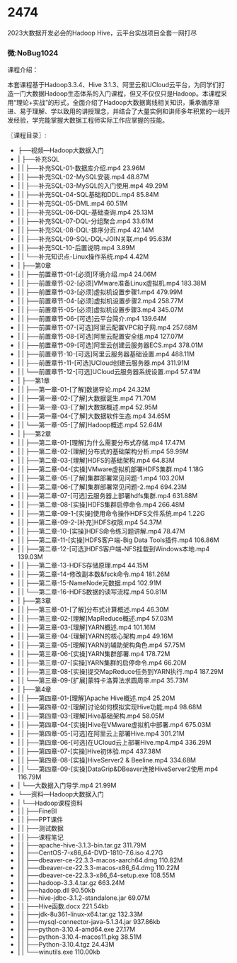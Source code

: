# 2474
2023大数据开发必会的Hadoop Hive，云平台实战项目全套一网打尽
### 微:NoBug1024 


课程介绍：

本套课程基于Hadoop3.3.4、Hive 3.1.3、阿里云和UCloud云平台，为同学们打造一门大数据Hadoop生态体系的入门课程，但又不仅仅只是Hadoop。本课程采用“理论+实战”的形式，全面介绍了Hadoop大数据离线相关知识，秉承循序渐进、易于理解、学以致用的讲授理念，并结合了大量实例和讲师多年积累的一线开发经验，学完能掌握大数据工程师实际工作应掌握的技能。

〖课程目录〗:

- ├──视频—Hadoop大数据入门  
- |   ├──补充SQL  
- |   |   ├──补充SQL-01-数据库介绍.mp4  23.96M
- |   |   ├──补充SQL-02-MySQL安装.mp4  48.87M
- |   |   ├──补充SQL-03-MySQL的入门使用.mp4  49.29M
- |   |   ├──补充SQL-04-SQL基础和DDL.mp4  85.84M
- |   |   ├──补充SQL-05-DML.mp4  60.51M
- |   |   ├──补充SQL-06-DQL-基础查询.mp4  25.13M
- |   |   ├──补充SQL-07-DQL-分组聚合.mp4  33.61M
- |   |   ├──补充SQL-08-DQL-排序分页.mp4  42.14M
- |   |   ├──补充SQL-09-SQL-DQL-JOIN关联.mp4  95.63M
- |   |   ├──补充SQL-10-后置说明.mp4  3.89M
- |   |   └──补充知识点-Linux操作系统.mp4  4.42M
- |   ├──第0章  
- |   |   ├──前置章节-01-[必须]环境介绍.mp4  24.06M
- |   |   ├──前置章节-02-[必须]VMware准备Linux虚拟机.mp4  183.38M
- |   |   ├──前置章节-03-[必须]虚拟机设置步骤1.mp4  479.99M
- |   |   ├──前置章节-04-[必须]虚拟机设置步骤2.mp4  258.77M
- |   |   ├──前置章节-05-[必须]虚拟机设置步骤3.mp4  345.07M
- |   |   ├──前置章节-06-[可选]云平台简介.mp4  139.64M
- |   |   ├──前置章节-07-[可选]阿里云配置VPC和子网.mp4  257.68M
- |   |   ├──前置章节-08-[可选]阿里云配置安全组.mp4  127.07M
- |   |   ├──前置章节-09-[可选]阿里云创建云服务器ECS.mp4  378.01M
- |   |   ├──前置章节-10-[可选]阿里云服务器基础设置.mp4  488.11M
- |   |   ├──前置章节-11-[可选]UCloud创建云服务器.mp4  311.91M
- |   |   └──前置章节-12-[可选]UCloud云服务器系统设置.mp4  57.41M
- |   ├──第1章  
- |   |   ├──第一章-01-[了解]数据导论.mp4  24.32M
- |   |   ├──第一章-02-[了解]大数据诞生.mp4  71.70M
- |   |   ├──第一章-03-[了解]大数据概述.mp4  52.95M
- |   |   ├──第一章-04-[了解]大数据软件生态.mp4  34.65M
- |   |   └──第一章-05-[了解]Hadoop概述.mp4  52.64M
- |   ├──第2章  
- |   |   ├──第二章-01-[理解]为什么需要分布式存储.mp4  17.47M
- |   |   ├──第二章-02-[理解]分布式的基础架构分析.mp4  59.99M
- |   |   ├──第二章-03-[理解]HDFS的基础架构.mp4  64.83M
- |   |   ├──第二章-04-[实操]VMware虚拟机部署HDFS集群.mp4  1.18G
- |   |   ├──第二章-05-[了解]集群部署常见问题-1.mp4  103.20M
- |   |   ├──第二章-06-[了解]集群部署常见问题-2.mp4  694.23M
- |   |   ├──第二章-07-[可选]云服务器上部署hdfs集群.mp4  631.88M
- |   |   ├──第二章-08-[实操]HDFS集群启停命令.mp4  266.48M
- |   |   ├──第二章-09-1-[实操]使用命令操作HDFS文件系统.mp4  1.22G
- |   |   ├──第二章-09-2-[补充]HDFS权限.mp4  54.37M
- |   |   ├──第二章-10-[实操]HDFS命令练习题讲解.mp4  78.47M
- |   |   ├──第二章-11-[实操]HDFS客户端-Big Data Tools插件.mp4  106.86M
- |   |   ├──第二章-12-[可选]HDFS客户端-NFS挂载到Windows本地.mp4  139.03M
- |   |   ├──第二章-13-HDFS存储原理.mp4  44.15M
- |   |   ├──第二章-14-修改副本数&fsck命令.mp4  181.26M
- |   |   ├──第二章-15-NameNode元数据.mp4  102.91M
- |   |   └──第二章-16-HDFS数据的读写流程.mp4  50.81M
- |   ├──第3章  
- |   |   ├──第三章-01-[了解]分布式计算概述.mp4  46.30M
- |   |   ├──第三章-02-[理解]MapReduce概述.mp4  57.03M
- |   |   ├──第三章-03-[理解]YARN概述.mp4  101.16M
- |   |   ├──第三章-04-[理解]YARN的核心架构.mp4  49.16M
- |   |   ├──第三章-05-[理解]YARN的辅助架构角色.mp4  57.75M
- |   |   ├──第三章-06-[实操]YARN集群部署.mp4  178.72M
- |   |   ├──第三章-07-[实操]YARN集群的启停命令.mp4  66.20M
- |   |   ├──第三章-08-[实操]提交MapReduce任务到YARN执行.mp4  187.29M
- |   |   └──第三章-09-[扩展]蒙特卡洛算法求圆周率.mp4  35.73M
- |   ├──第4章  
- |   |   ├──第四章-01-[理解]Apache Hive概述.mp4  25.20M
- |   |   ├──第四章-02-[理解]讨论如何模拟实现Hive功能.mp4  98.68M
- |   |   ├──第四章-03-[理解]Hive基础架构.mp4  58.05M
- |   |   ├──第四章-04-[实操]Hive在VMware虚拟机中部署.mp4  675.03M
- |   |   ├──第四章-05-[可选]在阿里云上部署Hive.mp4  301.21M
- |   |   ├──第四章-06-[可选]在UCloud云上部署Hive.mp4.mp4  336.29M
- |   |   ├──第四章-07-[实操]Hive初体验.mp4  437.38M
- |   |   ├──第四章-08-[实操]HiveServer2 & Beeline.mp4  334.68M
- |   |   └──第四章-09-[实操]DataGrip&DBeaver连接HiveServer2使用.mp4  116.79M
- |   └──大数据入门导学.mp4  21.99M
- └──资料—Hadoop大数据入门  
- |   └──Hadoop课程资料  
- |   |   ├──FineBI  
- |   |   ├──PPT课件  
- |   |   ├──测试数据  
- |   |   ├──课程笔记  
- |   |   ├──apache-hive-3.1.3-bin.tar.gz  311.79M
- |   |   ├──CentOS-7-x86_64-DVD-1810-7.6.iso  4.27G
- |   |   ├──dbeaver-ce-22.3.3-macos-aarch64.dmg  110.82M
- |   |   ├──dbeaver-ce-22.3.3-macos-x86_64.dmg  110.22M
- |   |   ├──dbeaver-ce-22.3.3-x86_64-setup.exe  108.55M
- |   |   ├──hadoop-3.3.4.tar.gz  663.24M
- |   |   ├──hadoop.dll  90.50kb
- |   |   ├──hive-jdbc-3.1.2-standalone.jar  69.07M
- |   |   ├──Hive函数.docx  221.54kb
- |   |   ├──jdk-8u361-linux-x64.tar.gz  132.33M
- |   |   ├──mysql-connector-java-5.1.34.jar  937.86kb
- |   |   ├──python-3.10.4-amd64.exe  27.17M
- |   |   ├──python-3.10.4-macos11.pkg  38.51M
- |   |   ├──Python-3.10.4.tgz  24.43M
- |   |   └──winutils.exe  110.00kb
